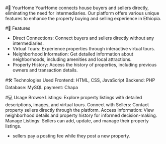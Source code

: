 #🏡 YourHome
YourHome connects house buyers and sellers directly, eliminating the need for intermediaries. Our platform offers various unique features to enhance the property buying and selling experience in Ethiopia.

#🌟 Features
- Direct Connections: Connect buyers and sellers directly without any intermediaries.
- Virtual Tours: Experience properties through interactive virtual tours.
- Neighborhood Information: Get detailed information about neighborhoods, including amenities and local attractions.
- Property History: Access the history of properties, including previous owners and transaction details.
  
#🛠️ Technologies Used
Frontend: HTML, CSS, JavaScript
Backend: PHP
Database: MySQL
payment: Chapa

#💻 Usage
Browse Listings: Explore property listings with detailed descriptions, images, and virtual tours.
Connect with Sellers: Contact property sellers directly through the platform.
Access Information: View neighborhood details and property history for informed decision-making.
Manage Listings: Sellers can add, update, and manage their property listings.
- sellers pay a posting fee while they post a new property.
